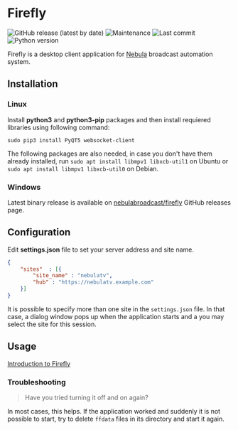 Firefly
=======

![GitHub release (latest by date)](https://img.shields.io/github/v/release/nebulabroadcast/firefly?style=for-the-badge)
![Maintenance](https://img.shields.io/maintenance/yes/2021?style=for-the-badge)
![Last commit](https://img.shields.io/github/last-commit/immstudios/nebula?style=for-the-badge)
![Python version](https://img.shields.io/badge/python-3.7-blue?style=for-the-badge)

Firefly is a desktop client application for [Nebula](https://github.com/nebulabroadcast/nebula) broadcast automation system.

Installation
------------

### Linux

Install **python3** and **python3-pip** packages and then install requiered libraries using
following command:

```
sudo pip3 install PyQT5 websocket-client
```

The following packages are also needed, in case you don't have them already installed,
run `sudo apt install libmpv1 libxcb-util1` on Ubuntu or `sudo apt install libmpv1 libxcb-util0` on Debian.

### Windows

Latest binary release is available on [nebulabroadcast/firefly](https://github.com/nebulabroadcast/firefly/releases)
GitHub releases page.

Configuration
-------------

Edit **settings.json** file to set your server address and site name.

```json
{
    "sites"  : [{
        "site_name" : "nebulatv",
        "hub" : "https://nebulatv.example.com"
    }]
}
```

It is possible to specify more than one site in the `settings.json` file.
In that case, a dialog window pops up when the application starts and a you may select the site for this session.

Usage
-----

[Introduction to Firefly](https://nebulabroadcast.com/doc/nebula/firefly-intro.html)

### Troubleshooting

> Have you tried turning it off and on again?

In most cases, this helps. If the application worked and suddenly it is not possible
to start, try to delete `ffdata` files in its directory and start it again.
